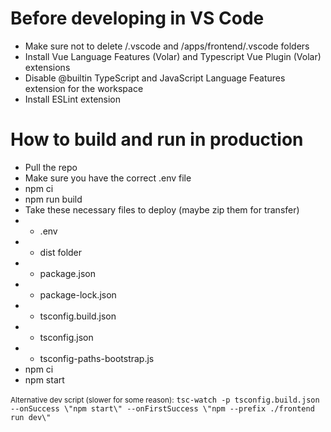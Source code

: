 # Before developing in VS Code
- Make sure not to delete /.vscode and /apps/frontend/.vscode folders
- Install Vue Language Features (Volar) and Typescript Vue Plugin (Volar) extensions
- Disable @builtin TypeScript and JavaScript Language Features extension for the workspace
- Install ESLint extension
# How to build and run in production
- Pull the repo
- Make sure you have the correct .env file 
- npm ci
- npm run build
- Take these necessary files to deploy (maybe zip them for transfer)
- - .env
- - dist folder
- - package.json
- - package-lock.json
- - tsconfig.build.json
- - tsconfig.json
- - tsconfig-paths-bootstrap.js
- npm ci
- npm start

<small>Alternative dev script (slower for some reason):</small>
`tsc-watch -p tsconfig.build.json --onSuccess \"npm start\" --onFirstSuccess \"npm --prefix ./frontend run dev\"`